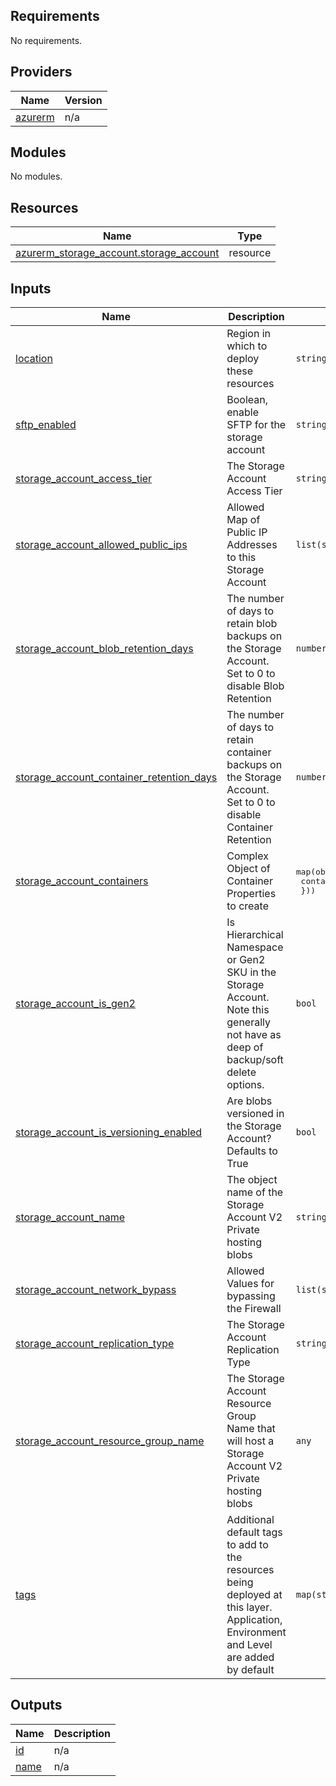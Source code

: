 ## Requirements

No requirements.

## Providers

| Name | Version |
|------|---------|
| <a name="provider_azurerm"></a> [azurerm](#provider\_azurerm) | n/a |

## Modules

No modules.

## Resources

| Name | Type |
|------|------|
| [azurerm_storage_account.storage_account](https://registry.terraform.io/providers/hashicorp/azurerm/latest/docs/resources/storage_account) | resource |

## Inputs

| Name | Description | Type | Default | Required |
|------|-------------|------|---------|:--------:|
| <a name="input_location"></a> [location](#input\_location) | Region in which to deploy these resources | `string` | `"eastus"` | no |
| <a name="input_sftp_enabled"></a> [sftp\_enabled](#input\_sftp\_enabled) | Boolean, enable SFTP for the storage account | `string` | `false` | no |
| <a name="input_storage_account_access_tier"></a> [storage\_account\_access\_tier](#input\_storage\_account\_access\_tier) | The Storage Account Access Tier | `string` | `"Hot"` | no |
| <a name="input_storage_account_allowed_public_ips"></a> [storage\_account\_allowed\_public\_ips](#input\_storage\_account\_allowed\_public\_ips) | Allowed Map of Public IP Addresses to this Storage Account | `list(string)` | `[]` | no |
| <a name="input_storage_account_blob_retention_days"></a> [storage\_account\_blob\_retention\_days](#input\_storage\_account\_blob\_retention\_days) | The number of days to retain blob backups on the Storage Account.  Set to 0 to disable Blob Retention | `number` | `30` | no |
| <a name="input_storage_account_container_retention_days"></a> [storage\_account\_container\_retention\_days](#input\_storage\_account\_container\_retention\_days) | The number of days to retain container backups on the Storage Account.  Set to 0 to disable Container Retention | `number` | `30` | no |
| <a name="input_storage_account_containers"></a> [storage\_account\_containers](#input\_storage\_account\_containers) | Complex Object of Container Properties to create | <pre>map(object({<br>    container_access = string<br>  }))</pre> | `{}` | no |
| <a name="input_storage_account_is_gen2"></a> [storage\_account\_is\_gen2](#input\_storage\_account\_is\_gen2) | Is Hierarchical Namespace or Gen2 SKU in the Storage Account.  Note this generally not have as deep of backup/soft delete options. | `bool` | `false` | no |
| <a name="input_storage_account_is_versioning_enabled"></a> [storage\_account\_is\_versioning\_enabled](#input\_storage\_account\_is\_versioning\_enabled) | Are blobs versioned in the Storage Account?  Defaults to True | `bool` | `true` | no |
| <a name="input_storage_account_name"></a> [storage\_account\_name](#input\_storage\_account\_name) | The object name of the Storage Account V2 Private hosting blobs | `string` | n/a | yes |
| <a name="input_storage_account_network_bypass"></a> [storage\_account\_network\_bypass](#input\_storage\_account\_network\_bypass) | Allowed Values for bypassing the Firewall | `list(string)` | <pre>[<br>  "AzureServices"<br>]</pre> | no |
| <a name="input_storage_account_replication_type"></a> [storage\_account\_replication\_type](#input\_storage\_account\_replication\_type) | The Storage Account Replication Type | `string` | n/a | yes |
| <a name="input_storage_account_resource_group_name"></a> [storage\_account\_resource\_group\_name](#input\_storage\_account\_resource\_group\_name) | The Storage Account Resource Group Name that will host a Storage Account V2 Private hosting blobs | `any` | n/a | yes |
| <a name="input_tags"></a> [tags](#input\_tags) | Additional default tags to add to the resources being deployed at this layer. Application, Environment and Level are added by default | `map(string)` | `{}` | no |

## Outputs

| Name | Description |
|------|-------------|
| <a name="output_id"></a> [id](#output\_id) | n/a |
| <a name="output_name"></a> [name](#output\_name) | n/a |
